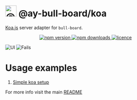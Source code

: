 # <img alt="@ay-bull-board" src="https://raw.githubusercontent.com/felixmosh/bull-board/master/packages/ui/src/static/images/logo.svg" width="35px" /> @ay-bull-board/koa

[Koa.js](https://koajs.com/) server adapter for `bull-board`.

<p align="center">
  <a href="https://www.npmjs.com/package/@ay-bull-board/koa">
    <img alt="npm version" src="https://img.shields.io/npm/v/@ay-bull-board/koa">
  </a>
  <a href="https://www.npmjs.com/package/bull-board">
    <img alt="npm downloads" src="https://img.shields.io/npm/dw/bull-board">
  </a>
  <a href="https://github.com/vcapretz/bull-board/blob/master/LICENSE">
    <img alt="licence" src="https://img.shields.io/github/license/vcapretz/bull-board">
  </a>
<p>

![UI](https://raw.githubusercontent.com/felixmosh/bull-board/master/screenshots/shot.png)
![Fails](https://raw.githubusercontent.com/felixmosh/bull-board/master/screenshots/fails.png)

# Usage examples

1. [Simple koa setup](https://github.com/felixmosh/bull-board/tree/master/examples/with-koa)

For more info visit the main [README](https://github.com/felixmosh/bull-board#readme)

